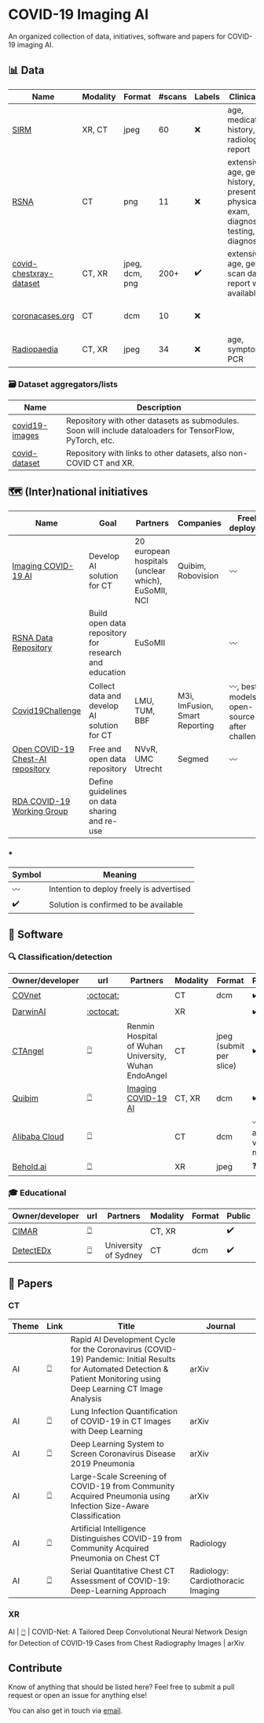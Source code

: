 # COVID-19 Imaging AI

An organized collection of data, initiatives, software and papers for 
COVID-19 imaging AI.

## :bar_chart: Data

Name | Modality | Format | #scans | Labels | Clinical info | Accessibility
-----|----------|--------|-----------------|--------|---------------|--------------
[SIRM](https://www.sirm.org/category/senza-categoria/covid-19/) | XR, CT | jpeg | 60 | :x: | age, medication, history, radiology report | :heavy_check_mark: [NifTI](http://medicalsegmentation.com/covid19/) 
[RSNA](https://cases.rsna.org/coronavirus) | CT	| png | 11 | :x: | extensive: age, gender, history, presentation, physical exam, diagnostic testing, diagnosis | :wavy_dash: downloadable, but not in batch
[covid-chestxray-dataset](https://github.com/ieee8023/covid-chestxray-dataset) | CT, XR | jpeg, dcm, png | 200+ | :heavy_check_mark: | extensive: age, gender, scan date, report when available | :heavy_check_mark: downloadable
[coronacases.org](https://coronacases.org) | CT | dcm | 10 | :x: | | :x: not downloadable, only viewer
[Radiopaedia](https://radiopaedia.org/search?lang=us&q=covid&scope=cases) | CT, XR | jpeg | 34 | :x: | age, symptoms, PCR | :wavy_dash: download as jpeg per slice

### :card_file_box: Dataset aggregators/lists

Name | Description
-----|------------
[covid19-images](https://github.com/coyotespike/covid19-images) | Repository with other datasets as submodules. Soon will include dataloaders for TensorFlow, PyTorch, etc.
[covid-dataset](https://github.com/arthurfigueiredo/covid-dataset) | Repository with links to other datasets, also non-COVID CT and XR.

## :world_map: (Inter)national initiatives

Name | Goal | Partners | Companies | Freely deployed\*
-----|------|----------|-----------|------------------
[Imaging COVID-19 AI](https://imagingcovid19ai.eu/) | Develop AI solution for CT | 20 european hospitals (unclear which), EuSoMII, NCI | Quibim, Robovision | :wavy_dash:
[RSNA Data Repository](https://press.rsna.org/timssnet/media/pressreleases/14_pr_target.cfm?ID=2167) | Build open data repository for research and education | EuSoMII | | :wavy_dash:
[Covid19Challenge](https://www.covid19challenge.eu) | Collect data and develop AI solution for CT | LMU, TUM, BBF | M3i, ImFusion, Smart Reporting | :wavy_dash:, best models open-source after challenge 
[Open COVID-19 Chest-AI repository](https://doradiology.com/covid-ai/index-notyetlive.html) | Free and open data repository | NVvR, UMC Utrecht | Segmed | :wavy_dash:
[RDA COVID-19 Working Group](https://www.rd-alliance.org/groups/rda-covid19) | Define guidelines on data sharing and re-use | | |

### \* 
Symbol | Meaning
-------|--------
:wavy_dash: | Intention to deploy freely is advertised
:heavy_check_mark: | Solution is confirmed to be available

## :minidisc: Software

### :mag: Classification/detection
Owner/developer | url | Partners | Modality | Format | Public | Integration | Validation/paper
----------------|-----|----------|----------|--------|--------|-------------|-----------------
[COVnet](https://github.com/bkong999/COVNet) | [:octocat:](https://github.com/bkong999/COVNet) | | CT | dcm | :heavy_check_mark: | | [:computer_mouse:](https://pubs.rsna.org/doi/10.1148/radiol.2020200905)
[DarwinAI](https://www.darwinai.com/) | [:octocat:](https://github.com/lindawangg/COVID-Net/) | | XR | |:heavy_check_mark: | | [:computer_mouse:](https://arxiv.org/abs/2003.09871)
[CTAngel](http://121.40.75.149/znyx-ncov/index#/app/index) | [:computer_mouse:](http://121.40.75.149/znyx-ncov/index#/app/index) | Renmin Hospital of Wuhan University, Wuhan EndoAngel | CT | jpeg (submit per slice) | :heavy_check_mark: | Browser | [:computer_mouse:](https://www.medrxiv.org/content/medrxiv/early/2020/02/26/2020.02.25.20021568.full.pdf)
[Quibim](https://quibim.com) | [:computer_mouse:](https://imagingcovid19.quibim.com) | [Imaging COVID-19 AI](https://imagingcovid19ai.eu/) | CT, XR | dcm | :heavy_check_mark: | Browser |
[Alibaba Cloud](https://alibabacloud.com) | [:computer_mouse:](https://www.alibabacloud.com/solutions/ct-image-analytics) | | CT | dcm | :wavy_dash: apply via mail | Cloud |
[Behold.ai](https://behold.ai) | [:computer_mouse:](https://behold.ai/covid-19/) | | XR | jpeg | :question: | :question: | 

### :mortar_board: Educational
Owner/developer | url | Partners | Modality | Format | Public | Integration | Validation/paper
----------------|-----|----------|----------|--------|--------|-------------|-----------------
[CIMAR](https://cimar.co.uk/) | [:computer_mouse:](https://bsticovid19.cimar.co.uk/) | | CT, XR | |:heavy_check_mark: | Browser | 
[DetectEDx](https://www.detectedx.com/) | [:computer_mouse:](https://www.detectedx.com/) | University of Sydney | CT | dcm | :heavy_check_mark: | Browser | 

## :page_facing_up: Papers

### CT

Theme | Link | Title | Journal
--------|-------|-------|-----
AI | [:computer_mouse:](https://arxiv.org/abs/2003.0503) | Rapid AI Development Cycle for the Coronavirus (COVID-19) Pandemic: Initial Results for Automated Detection & Patient Monitoring using Deep Learning CT Image Analysis | arXiv
AI | [:computer_mouse:](https://arxiv.org/abs/2003.04655v2) | Lung Infection Quantification of COVID-19 in CT Images with Deep Learning | arXiv
AI | [:computer_mouse:](https://arxiv.org/abs/2002.09334) | Deep Learning System to Screen Coronavirus Disease 2019 Pneumonia | arXiv
AI | [:computer_mouse:](https://arxiv.org/abs/2003.09860) | Large-Scale Screening of COVID-19 from Community Acquired Pneumonia using Infection Size-Aware Classification | arXiv
AI | [:computer_mouse:](https://pubs.rsna.org/doi/10.1148/radiol.2020200905) | Artificial Intelligence Distinguishes COVID-19 from Community Acquired Pneumonia on Chest CT | Radiology
AI | [:computer_mouse:](https://pubs.rsna.org/doi/10.1148/ryct.2020200075) | Serial Quantitative Chest CT Assessment of COVID-19: Deep-Learning Approach | Radiology: Cardiothoracic Imaging

### XR
AI | [:computer_mouse:](https://arxiv.org/abs/2003.09871) | COVID-Net: A Tailored Deep Convolutional Neural Network Design for Detection of COVID-19 Cases from Chest Radiography Images | arXiv

## Contribute

Know of anything that should be listed here? Feel free to submit a pull
request or open an issue for anything else!

You can also get in touch via [email](mailto:bram.dewilde@radboudumc.nl).
